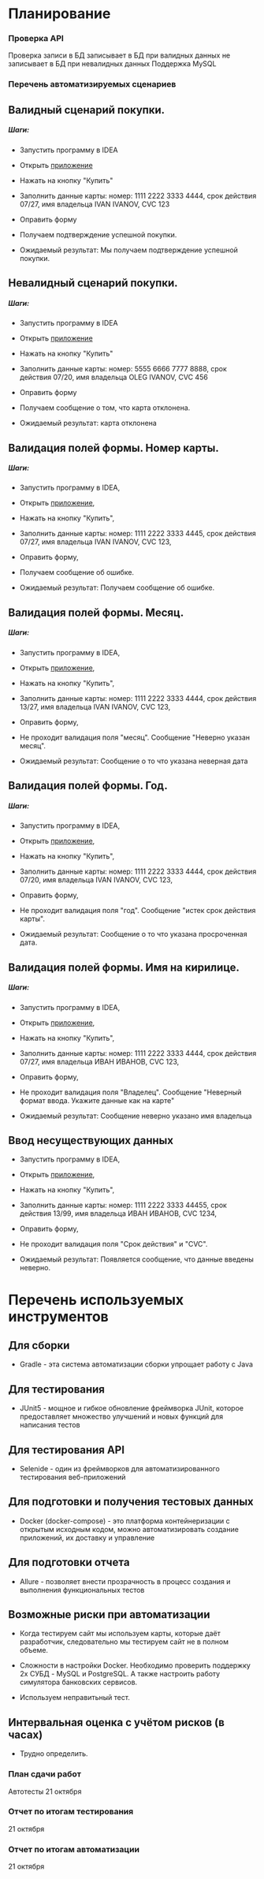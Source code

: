 # Планирование #

### Проверка API ###
Проверка записи в БД
записывает в БД при валидных данных
не записывает в БД при невалидных данных
Поддержка MySQL

### Перечень автоматизируемых сценариев ###

## Валидный сценарий покупки. ##
##### Шаги: #####

* Запустить программу в IDEA

* Открыть [приложение](http://localhost:8080/)

* Нажать на кнопку "Купить"

* Заполнить данные карты: номер: 1111 2222 3333 4444, срок действия 07/27, имя владельца IVAN IVANOV, CVC 123

* Оправить форму

* Получаем подтверждение успешной покупки.

* Ожидаемый результат: Мы получаем подтверждение успешной покупки.

## Невалидный сценарий покупки. ##

##### Шаги: #####

* Запустить программу в IDEA

* Открыть [приложение](http://localhost:8080/)

* Нажать на кнопку "Купить"

* Заполнить данные карты: номер: 5555 6666 7777 8888, срок действия 07/20, имя владельца OLEG IVANOV, CVC 456

* Оправить форму

* Получаем сообщение о том, что карта отклонена.

* Ожидаемый результат: карта отклонена

## Валидация полей формы. Номер карты. ##

##### Шаги: #####

* Запустить программу в IDEA, 

* Открыть [приложение](http://localhost:8080/),

* Нажать на кнопку "Купить",

* Заполнить данные карты: номер: 1111 2222 3333 4445, срок действия 07/27, имя владельца IVAN IVANOV, CVC 123,

* Оправить форму,

* Получаем сообщение об ошибке.

* Ожидаемый результат: Получаем сообщение об ошибке.

## Валидация полей формы. Месяц. ##

##### Шаги: #####

* Запустить программу в IDEA,

* Открыть [приложение](http://localhost:8080/),

* Нажать на кнопку "Купить",

* Заполнить данные карты: номер: 1111 2222 3333 4444, срок действия 13/27, имя владельца IVAN IVANOV, CVC 123,

* Оправить форму,

* Не проходит валидация поля "месяц". Сообщение "Неверно указан месяц".

* Ожидаемый результат: Сообщение о то что указана неверная дата

## Валидация полей формы. Год. ##

##### Шаги: #####

* Запустить программу в IDEA,

* Открыть [приложение](http://localhost:8080/),

* Нажать на кнопку "Купить",

* Заполнить данные карты: номер: 1111 2222 3333 4444, срок действия 07/20, имя владельца IVAN IVANOV, CVC 123,

* Оправить форму,

* Не проходит валидация поля "год". Сообщение "истек срок действия карты".

* Ожидаемый результат: Сообщение о то что указана просроченная дата.

## Валидация полей формы. Имя на кирилице. ##

 ##### Шаги: #####

* Запустить программу в IDEA,

* Открыть [приложение](http://localhost:8080/),

* Нажать на кнопку "Купить",

* Заполнить данные карты: номер: 1111 2222 3333 4444, срок действия 07/27, имя владельца ИВАН ИВАНОВ, CVC 123,

* Оправить форму,

* Не проходит валидация поля "Владелец". Сообщение "Неверный формат ввода. Укажите данные как на карте"

* Ожидаемый результат: Сообщение неверно указано имя владельца

## Ввод несуществующих данных ##

* Запустить программу в IDEA,

* Открыть [приложение](http://localhost:8080/),

* Нажать на кнопку "Купить",

* Заполнить данные карты: номер: 1111 2222 3333 44455, срок действия 13/99, имя владельца ИВАН ИВАНОВ, CVC 1234,

* Оправить форму,

* Не проходит валидация поля "Срок действия" и "CVC". 

* Ожидаемый результат: Появляется сообщение, что данные введены неверно.

# Перечень используемых инструментов #

## Для сборки ##

* Gradle - эта система автоматизации сборки упрощает работу с Java 

## Для тестирования ##

* JUnit5 - мощное и гибкое обновление фреймворка JUnit, которое предоставляет множество улучшений и новых функций для написания тестов

## Для тестирования API ## 

* Selenide - один из фреймворков для автоматизированного тестирования веб-приложений

## Для подготовки и получения тестовых данных ## 

* Docker (docker-compose) - это платформа контейнеризации с открытым исходным кодом, можно автоматизировать создание приложений, их доставку и управление
## Для подготовки отчета ## 

* Allure - позволяет внести прозрачность в процесс создания и выполнения функциональных тестов


## Возможные риски при автоматизации ## 

* Когда тестируем сайт мы используем карты, которые даёт разработчик, следовательно мы тестируем сайт не в полном объеме.

* Сложности в настройки Docker. Необходимо проверить поддержку 2х СУБД - MySQL и PostgreSQL. А также настроить работу симулятора банковских сервисов.

* Используем неправитьный тест.

## Интервальная оценка с учётом рисков (в часах) ## 

* Трудно определить.

### План сдачи работ ###
Автотесты
21 октября

### Отчет по итогам тестирования ###
21 октября

### Отчет по итогам автоматизации ###
21 октября
